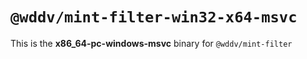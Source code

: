 # `@wddv/mint-filter-win32-x64-msvc`

This is the **x86_64-pc-windows-msvc** binary for `@wddv/mint-filter`
